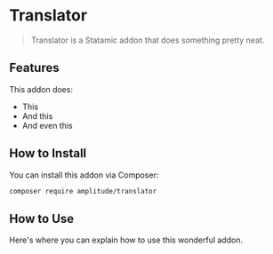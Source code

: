 # Translator

> Translator is a Statamic addon that does something pretty neat.

## Features

This addon does:

- This
- And this
- And even this

## How to Install

You can install this addon via Composer:

``` bash
composer require amplitude/translator
```

## How to Use

Here's where you can explain how to use this wonderful addon.
